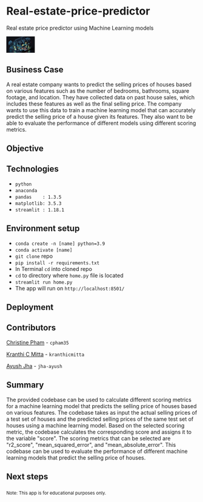 # Real-estate-price-predictor

Real estate price predictor using Machine Learning models


<img
  src="./Resources/home.png"
  alt="Real Estate price predictor"
  title="Real Estate price predictor"
  style="display: inline-block; margin: 0 auto; max-width: 75px">
  

## Business Case

A real estate company wants to predict the selling prices of houses based on various features such as the number of bedrooms, bathrooms, square footage, and location. They have collected data on past house sales, which includes these features as well as the final selling price. The company wants to use this data to train a machine learning model that can accurately predict the selling price of a house given its features. They also want to be able to evaluate the performance of different models using different scoring metrics.


  
  
## Objective

## Technologies

- `python`
- `anaconda`
- `pandas    : 1.3.5`
- `matplotlib: 3.5.3`
- `streamlit : 1.18.1`

## Environment setup

- `conda create -n [name] python=3.9`
- `conda activate [name]`
- `git clone` repo
- `pip install -r requirements.txt`
- In Terminal `cd` into cloned repo
- `cd` to directory where `home.py` file is located
- `streamlit run home.py`
- The app will run on `http://localhost:8501/`

## Deployment

## Contributors

[Christine Pham](https://github.com/cpham35?tab=repositories) - `cpham35`

[Kranthi C Mitta](https://github.com/kranthicmitta?tab=repositories) - `kranthicmitta` 

[Ayush Jha](https://github.com/jha-ayush?tab=repositories) - `jha-ayush`


## Summary
The provided codebase can be used to calculate different scoring metrics for a machine learning model that predicts the selling price of houses based on various features. The codebase takes as input the actual selling prices of a test set of houses and the predicted selling prices of the same test set of houses using a machine learning model. Based on the selected scoring metric, the codebase calculates the corresponding score and assigns it to the variable "score". The scoring metrics that can be selected are "r2_score", "mean_squared_error", and "mean_absolute_error". This codebase can be used to evaluate the performance of different machine learning models that predict the selling price of houses.



## Next steps


<sub>Note: This app is for educational purposes only.</sub>